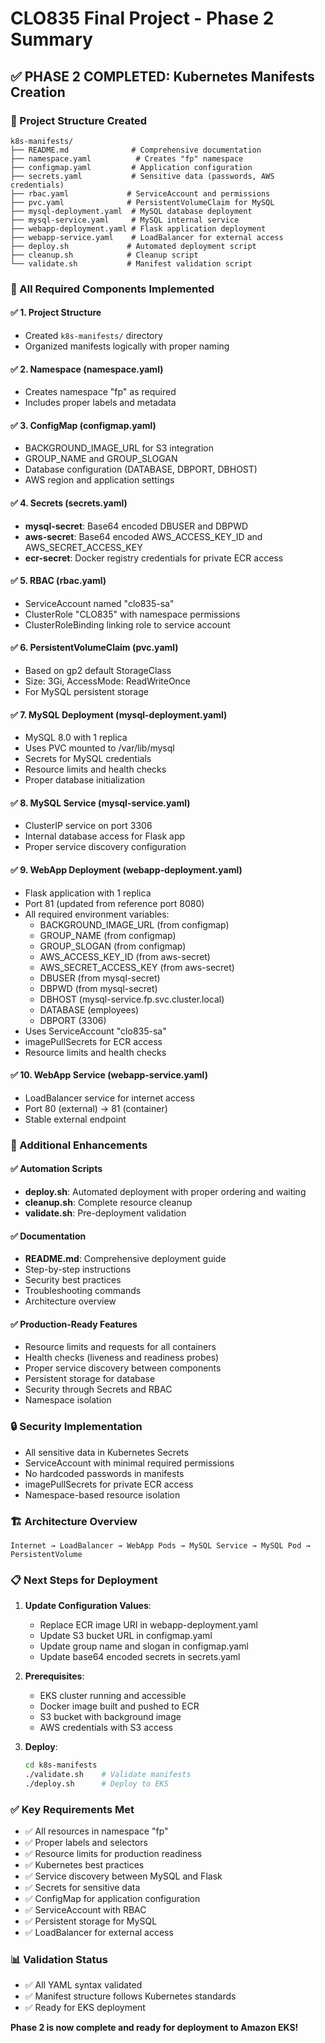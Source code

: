 # CLO835 Final Project - Phase 2 Summary

## ✅ PHASE 2 COMPLETED: Kubernetes Manifests Creation

### 📁 Project Structure Created
```
k8s-manifests/
├── README.md              # Comprehensive documentation
├── namespace.yaml          # Creates "fp" namespace
├── configmap.yaml         # Application configuration
├── secrets.yaml           # Sensitive data (passwords, AWS credentials)
├── rbac.yaml             # ServiceAccount and permissions
├── pvc.yaml              # PersistentVolumeClaim for MySQL
├── mysql-deployment.yaml  # MySQL database deployment
├── mysql-service.yaml     # MySQL internal service
├── webapp-deployment.yaml # Flask application deployment
├── webapp-service.yaml    # LoadBalancer for external access
├── deploy.sh             # Automated deployment script
├── cleanup.sh            # Cleanup script
└── validate.sh           # Manifest validation script
```

### 🎯 All Required Components Implemented

#### ✅ 1. Project Structure
- Created `k8s-manifests/` directory
- Organized manifests logically with proper naming

#### ✅ 2. Namespace (namespace.yaml)
- Creates namespace "fp" as required
- Includes proper labels and metadata

#### ✅ 3. ConfigMap (configmap.yaml)
- BACKGROUND_IMAGE_URL for S3 integration
- GROUP_NAME and GROUP_SLOGAN
- Database configuration (DATABASE, DBPORT, DBHOST)
- AWS region and application settings

#### ✅ 4. Secrets (secrets.yaml)
- **mysql-secret**: Base64 encoded DBUSER and DBPWD
- **aws-secret**: Base64 encoded AWS_ACCESS_KEY_ID and AWS_SECRET_ACCESS_KEY
- **ecr-secret**: Docker registry credentials for private ECR access

#### ✅ 5. RBAC (rbac.yaml)
- ServiceAccount named "clo835-sa"
- ClusterRole "CLO835" with namespace permissions
- ClusterRoleBinding linking role to service account

#### ✅ 6. PersistentVolumeClaim (pvc.yaml)
- Based on gp2 default StorageClass
- Size: 3Gi, AccessMode: ReadWriteOnce
- For MySQL persistent storage

#### ✅ 7. MySQL Deployment (mysql-deployment.yaml)
- MySQL 8.0 with 1 replica
- Uses PVC mounted to /var/lib/mysql
- Secrets for MySQL credentials
- Resource limits and health checks
- Proper database initialization

#### ✅ 8. MySQL Service (mysql-service.yaml)
- ClusterIP service on port 3306
- Internal database access for Flask app
- Proper service discovery configuration

#### ✅ 9. WebApp Deployment (webapp-deployment.yaml)
- Flask application with 1 replica
- Port 81 (updated from reference port 8080)
- All required environment variables:
  - BACKGROUND_IMAGE_URL (from configmap)
  - GROUP_NAME (from configmap)
  - GROUP_SLOGAN (from configmap)
  - AWS_ACCESS_KEY_ID (from aws-secret)
  - AWS_SECRET_ACCESS_KEY (from aws-secret)
  - DBUSER (from mysql-secret)
  - DBPWD (from mysql-secret)
  - DBHOST (mysql-service.fp.svc.cluster.local)
  - DATABASE (employees)
  - DBPORT (3306)
- Uses ServiceAccount "clo835-sa"
- imagePullSecrets for ECR access
- Resource limits and health checks

#### ✅ 10. WebApp Service (webapp-service.yaml)
- LoadBalancer service for internet access
- Port 80 (external) -> 81 (container)
- Stable external endpoint

### 🔧 Additional Enhancements

#### ✅ Automation Scripts
- **deploy.sh**: Automated deployment with proper ordering and waiting
- **cleanup.sh**: Complete resource cleanup
- **validate.sh**: Pre-deployment validation

#### ✅ Documentation
- **README.md**: Comprehensive deployment guide
- Step-by-step instructions
- Security best practices
- Troubleshooting commands
- Architecture overview

#### ✅ Production-Ready Features
- Resource limits and requests for all containers
- Health checks (liveness and readiness probes)
- Proper service discovery between components
- Persistent storage for database
- Security through Secrets and RBAC
- Namespace isolation

### 🔒 Security Implementation
- All sensitive data in Kubernetes Secrets
- ServiceAccount with minimal required permissions
- No hardcoded passwords in manifests
- imagePullSecrets for private ECR access
- Namespace-based resource isolation

### 🏗️ Architecture Overview
```
Internet → LoadBalancer → WebApp Pods → MySQL Service → MySQL Pod → PersistentVolume
```

### 📋 Next Steps for Deployment
1. **Update Configuration Values**:
   - Replace ECR image URI in webapp-deployment.yaml
   - Update S3 bucket URL in configmap.yaml
   - Update group name and slogan in configmap.yaml
   - Update base64 encoded secrets in secrets.yaml

2. **Prerequisites**:
   - EKS cluster running and accessible
   - Docker image built and pushed to ECR
   - S3 bucket with background image
   - AWS credentials with S3 access

3. **Deploy**:
   ```bash
   cd k8s-manifests
   ./validate.sh    # Validate manifests
   ./deploy.sh      # Deploy to EKS
   ```

### ✅ Key Requirements Met
- ✅ All resources in namespace "fp"
- ✅ Proper labels and selectors
- ✅ Resource limits for production readiness
- ✅ Kubernetes best practices
- ✅ Service discovery between MySQL and Flask
- ✅ Secrets for sensitive data
- ✅ ConfigMap for application configuration
- ✅ ServiceAccount with RBAC
- ✅ Persistent storage for MySQL
- ✅ LoadBalancer for external access

### 📊 Validation Status
- ✅ All YAML syntax validated
- ✅ Manifest structure follows Kubernetes standards
- ✅ Ready for EKS deployment

**Phase 2 is now complete and ready for deployment to Amazon EKS!**